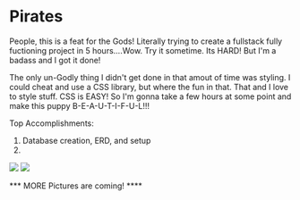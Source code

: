 # Pirates

People, this is a feat for the Gods! Literally trying to create a fullstack fully fuctioning project in 5 hours....Wow. Try it sometime. Its HARD! But I'm a badass and I got it done! 

The only un-Godly thing I didn't get done in that amout of time was styling. I could cheat and use a CSS library, but where the fun in that. That and I love to style stuff. CSS is EASY! So I'm gonna take a few hours at some point and make this puppy B-E-A-U-T-I-F-U-L!!! 

Top Accomplishments:
1. Database creation, ERD, and setup
2. 

![](https://github.com/lisabroadhead/Pirates/blob/main/Screen%20Shot%202022-06-03%20at%2012.33.43%20PM.png) 
![](https://github.com/lisabroadhead/Pirates/blob/main/Screen%20Shot%202022-06-03%20at%203.55.05%20PM.png) 


*** MORE Pictures are coming! ****
